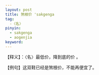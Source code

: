 ```yaml
---
layout: post
title: 煞根价 'sakgenga
tag:
  -〈名〉
pinyin: 
  - sakgenga
  - aogenjia
keyword: 
---
```


  
【释义】：〈名〉最低价，降到底的价 。                    
                               
【例句】这双鞋已经是煞根价，不能再便宜了。         

 
               
     
           